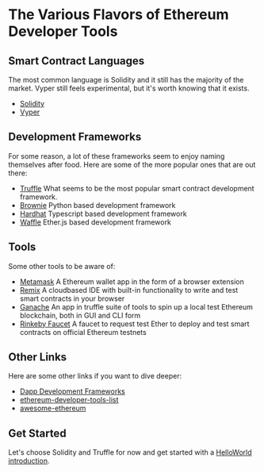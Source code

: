 # The Various Flavors of Ethereum Developer Tools

## Smart Contract Languages
The most common language is Solidity and it still has the majority of the market. Vyper still feels experimental, but it's worth knowing that it exists.
- [Solidity](https://docs.soliditylang.org/en/latest/)
- [Vyper](https://vyper.readthedocs.io/en/latest/)

## Development Frameworks
For some reason, a lot of these frameworks seem to enjoy naming themselves after food. Here are some of the more popular ones that are out there:
- [Truffle](https://github.com/trufflesuite/truffle) What seems to be the most popular smart contract development framework. 
- [Brownie](https://github.com/iamdefinitelyahuman/brownie-v2) Python based development framework
- [Hardhat](https://github.com/nomiclabs/hardhat) Typescript based development framework
- [Waffle](https://github.com/EthWorks/Waffle) Ether.js based development framework

## Tools
Some other tools to be aware of:
- [Metamask](https://metamask.io/) A Ethereum wallet app in the form of a browser extension
- [Remix](https://remix.ethereum.org/) A cloudbased IDE with built-in functionality to write and test smart contracts in your browser
- [Ganache](https://github.com/trufflesuite/ganache) An app in truffle suite of tools to spin up a local test Ethereum blockchain, both in GUI and CLI form 
- [Rinkeby Faucet](https://faucet.rinkeby.io/) A faucet to request test Ether to deploy and test smart contracts on official Ethereum testnets

## Other Links
Here are some other links if you want to dive deeper:
- [Dapp Development Frameworks](https://ethereum.org/en/developers/docs/frameworks/)
- [ethereum-developer-tools-list](https://github.com/ConsenSys/ethereum-developer-tools-list#new-developers-start-here)
- [awesome-ethereum](https://github.com/bekatom/awesome-ethereum)

## Get Started
Let's choose Solidity and Truffle for now and get started with a [HelloWorld introduction](./2-hello-world.md).